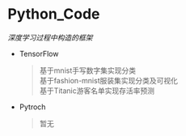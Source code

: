 # Python_Code
*深度学习过程中构造的框架*

* TensorFlow  
  > 基于mnist手写数字集实现分类  
  > 基于fashion-mnist服装集实现分类及可视化  
  > 基于Titanic游客名单实现存活率预测
  
* Pytroch
  > 暂无
